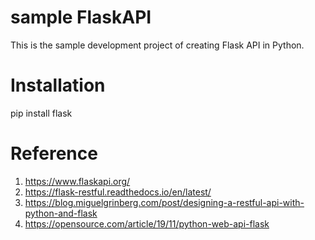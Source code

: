 # sample FlaskAPI
This is the sample development project of creating Flask API in Python.

# Installation
pip install flask

# Reference
1. https://www.flaskapi.org/
2. https://flask-restful.readthedocs.io/en/latest/
3. https://blog.miguelgrinberg.com/post/designing-a-restful-api-with-python-and-flask
4. https://opensource.com/article/19/11/python-web-api-flask
